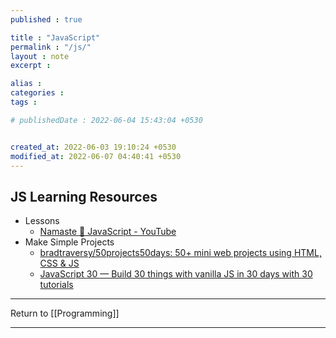 ```yaml
---
published : true

title : "JavaScript"
permalink : "/js/"
layout : note
excerpt : 

alias : 
categories : 
tags : 

# publishedDate : 2022-06-04 15:43:04 +0530


created_at: 2022-06-03 19:10:24 +0530
modified_at: 2022-06-07 04:40:41 +0530
---
```


## JS Learning Resources

- Lessons 
	- [Namaste 🙏 JavaScript - YouTube](https://www.youtube.com/playlist?list=PLlasXeu85E9cQ32gLCvAvr9vNaUccPVNP)
- Make Simple Projects
	- [bradtraversy/50projects50days: 50+ mini web projects using HTML, CSS & JS](https://github.com/bradtraversy/50projects50days)
	- [JavaScript 30 — Build 30 things with vanilla JS in 30 days with 30 tutorials](https://javascript30.com/)

---

Return to [[Programming]]

---
